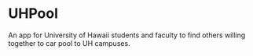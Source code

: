 # UHPool
An app for University of Hawaii students and faculty to find others willing together to car pool to UH campuses. 
